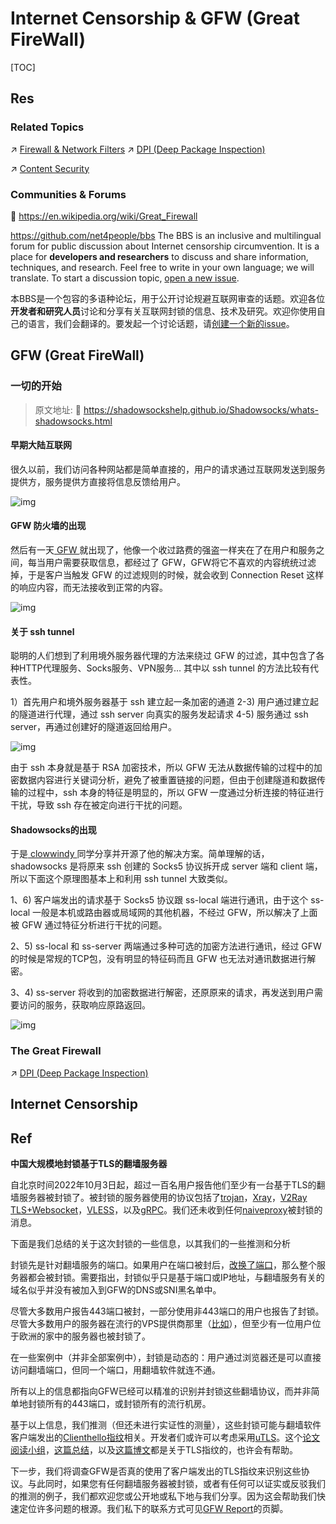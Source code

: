 # Internet Censorship & GFW (Great FireWall)

[TOC]



## Res
### Related Topics
↗ [Firewall & Network Filters](../../🛌%20Comprehensive%20Defense%20Systems%20&%20Security%20Products/Network%20&%20Web%20Security%20Products/Firewall%20&%20Network%20Filters/Firewall%20&%20Network%20Filters.md)
↗ [DPI (Deep Package Inspection)](../../🛌%20Comprehensive%20Defense%20Systems%20&%20Security%20Products/Network%20&%20Web%20Security%20Products/Firewall%20&%20Network%20Filters/DPI%20(Deep%20Package%20Inspection)/DPI%20(Deep%20Package%20Inspection).md)

↗ [Content Security](../../Data%20Security/Content%20Security/Content%20Security.md)


### Communities & Forums
🔗 https://en.wikipedia.org/wiki/Great_Firewall

https://github.com/net4people/bbs
The BBS is an inclusive and multilingual forum for public discussion about Internet censorship circumvention. It is a place for **developers and researchers** to discuss and share information, techniques, and research. Feel free to write in your own language; we will translate. To start a discussion topic, [open a new issue](https://github.com/net4people/bbs/issues/new).

本BBS是一个包容的多语种论坛，用于公开讨论规避互联网审查的话题。欢迎各位**开发者和研究人员**讨论和分享有关互联网封锁的信息、技术及研究。欢迎你使用自己的语言，我们会翻译的。要发起一个讨论话题，请[创建一个新的issue](https://github.com/net4people/bbs/issues/new)。



## GFW (Great FireWall)
### 一切的开始

> 原文地址: 🔗 https://shadowsockshelp.github.io/Shadowsocks/whats-shadowsocks.html

#### 早期大陆互联网
很久以前，我们访问各种网站都是简单直接的，用户的请求通过互联网发送到服务提供方，服务提供方直接将信息反馈给用户。

![img](https://shadowsockshelp.github.io/Shadowsocks/img/shadowsocks01.png)
#### GFW 防火墙的出现
然后有一天[ GFW ](https://zh.wikipedia.org/wiki/金盾工程)就出现了，他像一个收过路费的强盗一样夹在了在用户和服务之间，每当用户需要获取信息，都经过了 GFW，GFW将它不喜欢的内容统统过滤掉，于是客户当触发 GFW 的过滤规则的时候，就会收到 Connection Reset 这样的响应内容，而无法接收到正常的内容。

![img](https://shadowsockshelp.github.io/Shadowsocks/img/shadowsocks02.png)
#### 关于 ssh tunnel
聪明的人们想到了利用境外服务器代理的方法来绕过 GFW 的过滤，其中包含了各种HTTP代理服务、Socks服务、VPN服务… 其中以 ssh tunnel 的方法比较有代表性。

1）首先用户和境外服务器基于 ssh 建立起一条加密的通道 2-3) 用户通过建立起的隧道进行代理，通过 ssh server 向真实的服务发起请求 4-5) 服务通过 ssh server，再通过创建好的隧道返回给用户。

![img](https://shadowsockshelp.github.io/Shadowsocks/img/shadowsocks03.png)

由于 ssh 本身就是基于 RSA 加密技术，所以 GFW 无法从数据传输的过程中的加密数据内容进行关键词分析，避免了被重置链接的问题，但由于创建隧道和数据传输的过程中，ssh 本身的特征是明显的，所以 GFW 一度通过分析连接的特征进行干扰，导致 ssh 存在被定向进行干扰的问题。
#### Shadowsocks的出现
于是[ clowwindy ](https://github.com/clowwindy/shadowsocks)同学分享并开源了他的解决方案。简单理解的话，shadowsocks 是将原来 ssh 创建的 Socks5 协议拆开成 server 端和 client 端，所以下面这个原理图基本上和利用 ssh tunnel 大致类似。

1、6) 客户端发出的请求基于 Socks5 协议跟 ss-local 端进行通讯，由于这个 ss-local 一般是本机或路由器或局域网的其他机器，不经过 GFW，所以解决了上面被 GFW 通过特征分析进行干扰的问题。

2、5) ss-local 和 ss-server 两端通过多种可选的加密方法进行通讯，经过 GFW 的时候是常规的TCP包，没有明显的特征码而且 GFW 也无法对通讯数据进行解密。

3、4) ss-server 将收到的加密数据进行解密，还原原来的请求，再发送到用户需要访问的服务，获取响应原路返回。

![img](https://shadowsockshelp.github.io/Shadowsocks/img/shadowsocks04.png)


### The Great Firewall
↗ [DPI (Deep Package Inspection)](../../🛌%20Comprehensive%20Defense%20Systems%20&%20Security%20Products/Network%20&%20Web%20Security%20Products/Firewall%20&%20Network%20Filters/DPI%20(Deep%20Package%20Inspection)/DPI%20(Deep%20Package%20Inspection).md)



## Internet Censorship



## Ref
[Large scale blocking of TLS-based censorship circumvention tools in China #129]:  https://github.com/net4people/bbs/issues/129

**中国大规模地封锁基于TLS的翻墙服务器**

自北京时间2022年10月3日起，超过一百名用户报告他们至少有一台基于TLS的翻墙服务器被封锁了。被封锁的服务器使用的协议包括了[trojan](https://github.com/trojan-gfw/trojan)，[Xray](https://github.com/XTLS/Xray-core)，[V2Ray TLS+Websocket](https://www.v2fly.org/config/transport/websocket.html)，[VLESS](https://www.v2fly.org/config/protocols/vless.html)，以及[gRPC](https://www.v2fly.org/config/transport/grpc.html)。我们还未收到任何[naiveproxy](https://github.com/klzgrad/naiveproxy)被封锁的消息。

下面是我们总结的关于这次封锁的一些信息，以其我们的一些推测和分析

封锁先是针对翻墙服务的端口。如果用户在端口被封后，[改换了端口](https://gfw.report/blog/ss_tutorial/zh/#%E9%85%8D%E7%BD%AE%E5%A4%87%E7%94%A8%E7%AB%AF%E5%8F%A3%E6%9D%A5%E7%BC%93%E8%A7%A3%E7%AB%AF%E5%8F%A3%E5%B0%81%E9%94%81)，那么整个服务器都会被封锁。需要指出，封锁似乎只是基于端口或IP地址，与翻墙服务有关的域名似乎并没有被加入到GFW的DNS或SNI黑名单中。

尽管大多数用户报告443端口被封，一部分使用非443端口的用户也报告了封锁。尽管大多数用户的服务器在流行的VPS提供商那里（[比如](https://bandwagonhost.com/)），但至少有一位用户位于欧洲的家中的服务器也被封锁了。

在一些案例中（并非全部案例中），封锁是动态的：用户通过浏览器还是可以直接访问翻墙端口，但同一个端口，用翻墙软件就连不通。

所有以上的信息都指向GFW已经可以精准的识别并封锁这些翻墙协议，而并非简单地封锁所有的443端口，或封锁所有的流行机房。

基于以上信息，我们推测（但还未进行实证性的测量），这些封锁可能与翻墙软件客户端发出的[Clienthello指纹](https://tlsfingerprint.io/)相关。开发者们或许可以考虑采用[uTLS](https://github.com/refraction-networking/utls)。这个[论文阅读小组](https://github.com/net4people/bbs/issues/54)，[这篇总结](https://gfw.report/blog/v2ray_weaknesses/zh/#%E7%8B%AC%E7%89%B9%E7%9A%84tls-clienthello%E6%8C%87%E7%BA%B9)，以及[这篇博文](https://zhufan.net/2022/06/18/tls%E6%8F%A1%E6%89%8B%E6%8C%87%E7%BA%B9%E6%A3%80%E6%B5%8B%E6%81%B6%E6%84%8F%E8%BD%AF%E4%BB%B6%E6%B5%81%E9%87%8F/)都是关于TLS指纹的，也许会有帮助。

下一步，我们将调查GFW是否真的使用了客户端发出的TLS指纹来识别这些协议。与此同时，如果您有任何翻墙服务器被封锁，或者有任何可以证实或反驳我们的推测的例子，我们都欢迎您或公开地或私下地与我们分享。因为这会帮助我们快速定位许多问题的根源。我们私下的联系方式可见[GFW Report](https://gfw.report/)的页脚。

